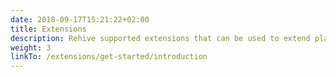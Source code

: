 ```yaml
---
date: 2018-09-17T15:21:22+02:00
title: Extensions
description: Rehive supported extensions that can be used to extend platform functionality.
weight: 3
linkTo: /extensions/get-started/introduction
---
```

